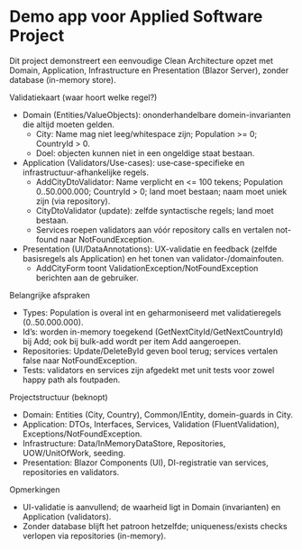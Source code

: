 # Demo app voor Applied Software Project

Dit project demonstreert een eenvoudige Clean Architecture opzet met Domain, Application, Infrastructure en Presentation (Blazor Server), zonder database (in-memory store).

Validatiekaart (waar hoort welke regel?)
- Domain (Entities/ValueObjects): ononderhandelbare domein-invarianten die altijd moeten gelden.
  - City: Name mag niet leeg/whitespace zijn; Population >= 0; CountryId > 0.
  - Doel: objecten kunnen niet in een ongeldige staat bestaan.
- Application (Validators/Use-cases): use‑case-specifieke en infrastructuur-afhankelijke regels.
  - AddCityDtoValidator: Name verplicht en <= 100 tekens; Population 0..50.000.000; CountryId > 0; land moet bestaan; naam moet uniek zijn (via repository).
  - CityDtoValidator (update): zelfde syntactische regels; land moet bestaan.
  - Services roepen validators aan vóór repository calls en vertalen not-found naar NotFoundException.
- Presentation (UI/DataAnnotations): UX-validatie en feedback (zelfde basisregels als Application) en het tonen van validator-/domainfouten.
  - AddCityForm toont ValidationException/NotFoundException berichten aan de gebruiker.

Belangrijke afspraken
- Types: Population is overal int en geharmoniseerd met validatieregels (0..50.000.000).
- Id’s: worden in-memory toegekend (GetNextCityId/GetNextCountryId) bij Add; ook bij bulk-add wordt per item Add aangeroepen.
- Repositories: Update/DeleteById geven bool terug; services vertalen false naar NotFoundException.
- Tests: validators en services zijn afgedekt met unit tests voor zowel happy path als foutpaden.

Projectstructuur (beknopt)
- Domain: Entities (City, Country), Common/IEntity, domein-guards in City.
- Application: DTOs, Interfaces, Services, Validation (FluentValidation), Exceptions/NotFoundException.
- Infrastructure: Data/InMemoryDataStore, Repositories, UOW/UnitOfWork, seeding.
- Presentation: Blazor Components (UI), DI-registratie van services, repositories en validators.

Opmerkingen
- UI-validatie is aanvullend; de waarheid ligt in Domain (invarianten) en Application (validators).
- Zonder database blijft het patroon hetzelfde; uniqueness/exists checks verlopen via repositories (in-memory).
